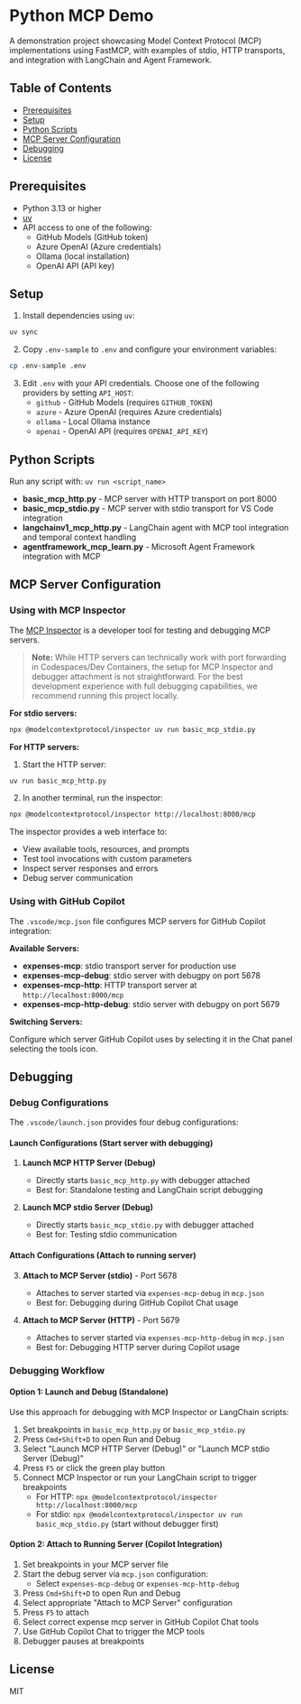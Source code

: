# Python MCP Demo

A demonstration project showcasing Model Context Protocol (MCP) implementations using FastMCP, with examples of stdio, HTTP transports, and integration with LangChain and Agent Framework.

## Table of Contents

- [Prerequisites](#prerequisites)
- [Setup](#setup)
- [Python Scripts](#python-scripts)
- [MCP Server Configuration](#mcp-server-configuration)
- [Debugging](#debugging)
- [License](#license)

## Prerequisites

- Python 3.13 or higher
- [uv](https://docs.astral.sh/uv/)
- API access to one of the following:
  - GitHub Models (GitHub token)
  - Azure OpenAI (Azure credentials)
  - Ollama (local installation)
  - OpenAI API (API key)

## Setup

1. Install dependencies using `uv`:

```bash
uv sync
```

2. Copy `.env-sample` to `.env` and configure your environment variables:

```bash
cp .env-sample .env
```

3. Edit `.env` with your API credentials. Choose one of the following providers by setting `API_HOST`:
   - `github` - GitHub Models (requires `GITHUB_TOKEN`)
   - `azure` - Azure OpenAI (requires Azure credentials)
   - `ollama` - Local Ollama instance
   - `openai` - OpenAI API (requires `OPENAI_API_KEY`)

## Python Scripts

Run any script with: `uv run <script_name>`

- **basic_mcp_http.py** - MCP server with HTTP transport on port 8000
- **basic_mcp_stdio.py** - MCP server with stdio transport for VS Code integration
- **langchainv1_mcp_http.py** - LangChain agent with MCP tool integration and temporal context handling
- **agentframework_mcp_learn.py** - Microsoft Agent Framework integration with MCP

## MCP Server Configuration

### Using with MCP Inspector

The [MCP Inspector](https://github.com/modelcontextprotocol/inspector) is a developer tool for testing and debugging MCP servers.

> **Note:** While HTTP servers can technically work with port forwarding in Codespaces/Dev Containers, the setup for MCP Inspector and debugger attachment is not straightforward. For the best development experience with full debugging capabilities, we recommend running this project locally.

**For stdio servers:**

```bash
npx @modelcontextprotocol/inspector uv run basic_mcp_stdio.py
```

**For HTTP servers:**

1. Start the HTTP server:
```bash
uv run basic_mcp_http.py
```

2. In another terminal, run the inspector:
```bash
npx @modelcontextprotocol/inspector http://localhost:8000/mcp
```

The inspector provides a web interface to:
- View available tools, resources, and prompts
- Test tool invocations with custom parameters
- Inspect server responses and errors
- Debug server communication

### Using with GitHub Copilot

The `.vscode/mcp.json` file configures MCP servers for GitHub Copilot integration:

**Available Servers:**

- **expenses-mcp**: stdio transport server for production use
- **expenses-mcp-debug**: stdio server with debugpy on port 5678
- **expenses-mcp-http**: HTTP transport server at `http://localhost:8000/mcp`
- **expenses-mcp-http-debug**: stdio server with debugpy on port 5679

**Switching Servers:**

Configure which server GitHub Copilot uses by selecting it in the Chat panel selecting the tools icon.

## Debugging

### Debug Configurations

The `.vscode/launch.json` provides four debug configurations:

#### Launch Configurations (Start server with debugging)

1. **Launch MCP HTTP Server (Debug)**
   - Directly starts `basic_mcp_http.py` with debugger attached
   - Best for: Standalone testing and LangChain script debugging

2. **Launch MCP stdio Server (Debug)**
   - Directly starts `basic_mcp_stdio.py` with debugger attached
   - Best for: Testing stdio communication

#### Attach Configurations (Attach to running server)

3. **Attach to MCP Server (stdio)** - Port 5678
   - Attaches to server started via `expenses-mcp-debug` in `mcp.json`
   - Best for: Debugging during GitHub Copilot Chat usage

4. **Attach to MCP Server (HTTP)** - Port 5679
   - Attaches to server started via `expenses-mcp-http-debug` in `mcp.json`
   - Best for: Debugging HTTP server during Copilot usage

### Debugging Workflow

#### Option 1: Launch and Debug (Standalone)

Use this approach for debugging with MCP Inspector or LangChain scripts:

1. Set breakpoints in `basic_mcp_http.py` or `basic_mcp_stdio.py`
2. Press `Cmd+Shift+D` to open Run and Debug
3. Select "Launch MCP HTTP Server (Debug)" or "Launch MCP stdio Server (Debug)"
4. Press `F5` or click the green play button
5. Connect MCP Inspector or run your LangChain script to trigger breakpoints
   - For HTTP: `npx @modelcontextprotocol/inspector http://localhost:8000/mcp`
   - For stdio: `npx @modelcontextprotocol/inspector uv run basic_mcp_stdio.py` (start without debugger first)

#### Option 2: Attach to Running Server (Copilot Integration)

1. Set breakpoints in your MCP server file
1. Start the debug server via `mcp.json` configuration:
   - Select `expenses-mcp-debug` or `expenses-mcp-http-debug`
1. Press `Cmd+Shift+D` to open Run and Debug
1. Select appropriate "Attach to MCP Server" configuration
1. Press `F5` to attach
1. Select correct expense mcp server in GitHub Copilot Chat tools
1. Use GitHub Copilot Chat to trigger the MCP tools
1. Debugger pauses at breakpoints

## License

MIT
